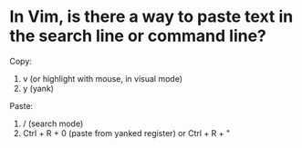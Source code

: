 
# In Vim, is there a way to paste text in the search line or command line?
Copy:
1) v (or highlight with mouse, in visual mode) 
2) y (yank)

Paste:
1) / (search mode)
2) Ctrl + R + 0 (paste from yanked register)
or Ctrl + R + "

#
